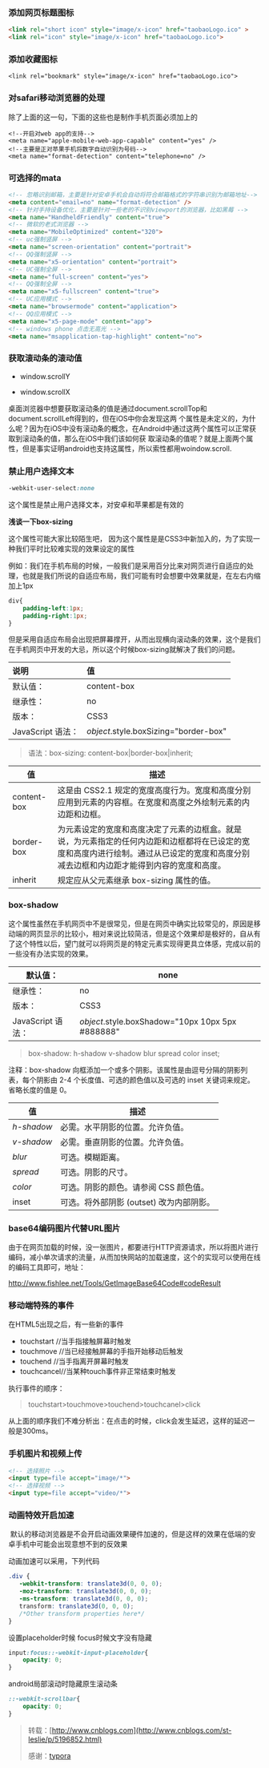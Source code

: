 ### 添加网页标题图标

```html
<link rel="short icon" style="image/x-icon" href="taobaoLogo.ico" >
<link rel="icon" style="image/x-icon" href="taobaoLogo.ico">
```

### 添加收藏图标

```
<link rel="bookmark" style="image/x-icon" href="taobaoLogo.ico">
```

### 对safari移动浏览器的处理

除了上面的这一句，下面的这些也是制作手机页面必须加上的

```
<!--开启对web app的支持-->
<meta name="apple-mobile-web-app-capable" content="yes" />
<!--主要是正对苹果手机将数字自动识别为号码-->
<meta name="format-detection" content="telephone=no" />
```

### 可选择的mata

```html
<!-- 忽略识别邮箱，主要是针对安卓手机会自动将符合邮箱格式的字符串识别为邮箱地址-->
<meta content="email=no" name="format-detection" />
<!-- 针对手持设备优化，主要是针对一些老的不识别viewport的浏览器，比如黑莓 -->
<meta name="HandheldFriendly" content="true">
<!-- 微软的老式浏览器 -->
<meta name="MobileOptimized" content="320">
<!-- uc强制竖屏 -->
<meta name="screen-orientation" content="portrait">
<!-- QQ强制竖屏 -->
<meta name="x5-orientation" content="portrait">
<!-- UC强制全屏 -->
<meta name="full-screen" content="yes">
<!-- QQ强制全屏 -->
<meta name="x5-fullscreen" content="true">
<!-- UC应用模式 -->
<meta name="browsermode" content="application">
<!-- QQ应用模式 -->
<meta name="x5-page-mode" content="app">
<!-- windows phone 点击无高光 -->
<meta name="msapplication-tap-highlight" content="no">
```

### 获取滚动条的滚动值

+ window.scrollY


+ window.scrollX

桌面浏览器中想要获取滚动条的值是通过document.scrollTop和document.scrollLeft得到的，但在iOS中你会发现这两 个属性是未定义的，为什么呢？因为在iOS中没有滚动条的概念，在Android中通过这两个属性可以正常获取到滚动条的值，那么在iOS中我们该如何获 取滚动条的值呢？就是上面两个属性，但是事实证明android也支持这属性，所以索性都用woindow.scroll.

### 禁止用户选择文本

```css
-webkit-user-select:none
```

这个属性是禁止用户选择文本，对安卓和苹果都是有效的

**浅谈一下box-sizing**

这个属性可能大家比较陌生吧， 因为这个属性是是CSS3中新加入的，为了实现一种我们平时比较难实现的效果设定的属性

例如：我们在手机布局的时候，一般我们是采用百分比来对网页进行自适应的处理，也就是我们所说的自适应布局，我们可能有时会想要中效果就是，在左右内缩加上1px

```css
div{
    padding-left:1px;
    padding-right:1px;   
}
```

但是采用自适应布局会出现把屏幕撑开，从而出现横向滚动条的效果，这个是我们在手机网页中开发的大忌，所以这个时候box-sizing就解决了我们的问题。

| 说明             | 值                                     |
| :------------- | :------------------------------------ |
| 默认值：           | content-box                           |
| 继承性：           | no                                    |
| 版本：            | CSS3                                  |
| JavaScript 语法： | *object*.style.boxSizing="border-box" |

> 语法：box-sizing: content-box|border-box|inherit;

| 值           | 描述                                       |
| ----------- | ---------------------------------------- |
| content-box | 这是由 CSS2.1 规定的宽度高度行为。宽度和高度分别应用到元素的内容框。在宽度和高度之外绘制元素的内边距和边框。 |
| border-box  | 为元素设定的宽度和高度决定了元素的边框盒。就是说，为元素指定的任何内边距和边框都将在已设定的宽度和高度内进行绘制。通过从已设定的宽度和高度分别减去边框和内边距才能得到内容的宽度和高度。 |
| inherit     | 规定应从父元素继承 box-sizing 属性的值。               |

### box-shadow

这个属性虽然在手机网页中不是很常见，但是在网页中确实比较常见的，原因是移动端的网页显示的比较小，相对来说比较简洁，但是这个效果却是极好的，自从有了这个特性以后，望门就可以将网页是的特定元素实现得更具立体感，完成以前的一些没有办法实现的效果。

| 默认值：           | none                                     |
| -------------- | ---------------------------------------- |
| 继承性：           | no                                       |
| 版本：            | CSS3                                     |
| JavaScript 语法： | *object*.style.boxShadow="10px 10px 5px #888888" |

> box-shadow: h-shadow v-shadow blur spread color inset;

注释：box-shadow 向框添加一个或多个阴影。该属性是由逗号分隔的阴影列表，每个阴影由 2-4 个长度值、可选的颜色值以及可选的 inset 关键词来规定。省略长度的值是 0。

| 值          | 描述                        |
| ---------- | ------------------------- |
| *h-shadow* | 必需。水平阴影的位置。允许负值。          |
| *v-shadow* | 必需。垂直阴影的位置。允许负值。          |
| *blur*     | 可选。模糊距离。                  |
| *spread*   | 可选。阴影的尺寸。                 |
| *color*    | 可选。阴影的颜色。请参阅 CSS 颜色值。     |
| inset      | 可选。将外部阴影 (outset) 改为内部阴影。 |

### base64编码图片代替URL图片

由于在网页加载的时候，没一张图片，都要进行HTTP资源请求，所以将图片进行编码，减小单次请求的流量，从而加快网站的加载速度，这个的实现可以使用在线的编码工具即可，地址：

http://www.fishlee.net/Tools/GetImageBase64Code#codeResult

### 移动端特殊的事件

在HTML5出现之后，有一些新的事件

- touchstart //当手指接触屏幕时触发
- touchmove //当已经接触屏幕的手指开始移动后触发
- touchend //当手指离开屏幕时触发
- touchcancel//当某种touch事件非正常结束时触发

执行事件的顺序：

> touchstart>touchmove>touchend>touchcanel>click

从上面的顺序我们不难分析出：在点击的时候，click会发生延迟，这样的延迟一般是300ms。

### 手机图片和视频上传

```html
<!-- 选择照片 -->
<input type=file accept="image/*">
<!-- 选择视频 -->
<input type=file accept="video/*">
```

### 动画特效开启加速

 默认的移动浏览器是不会开启动画效果硬件加速的，但是这样的效果在低端的安卓手机中可能会出现意想不到的反效果

动画加速可以采用，下列代码

```css
.div {
   -webkit-transform: translate3d(0, 0, 0);
   -moz-transform: translate3d(0, 0, 0);
   -ms-transform: translate3d(0, 0, 0);
   transform: translate3d(0, 0, 0);
   /*Other transform properties here*/
}
```

设置placeholder时候 focus时候文字没有隐藏

```css
input:focus::-webkit-input-placeholder{
    opacity: 0;
}
```

android局部滚动时隐藏原生滚动条

```css
::-webkit-scrollbar{
    opacity: 0;
}
```



> 转载：[http://www.cnblogs.com](http://www.cnblogs.com/st-leslie/p/5196852.html)
>
> 感谢：[typora](http://www.typora.io)

